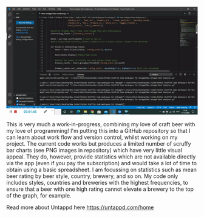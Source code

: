 ![Quick Demo Video](https://github.com/LucasSD/Untappd-Stats/blob/master/Beer%20Analyser%20Gif.gif)

This is very much a work-in-progress, combining my love of craft beer with my love of programming! I'm putting this into a GitHub repository so that I can learn about work flow and version control, whilst working on my project. The current code works but produces a limited number of scruffy bar charts (see PNG images in repository) which have very little visual appeal. They do, however, provide statistics which are not available directly via the app (even if you pay the subscription) and would take a lot of time to obtain using a basic spreadsheet. I am focussing on statistics such as mean beer rating by beer style, country, brewery, and so on. My code only includes styles, countries and breweries with the highest frequencies, to ensure that a beer with one high rating cannot elevate a brewery to the top of the graph, for example. 

Read more about Untappd here https://untappd.com/home


